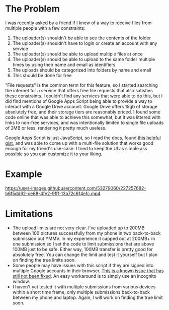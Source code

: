 # The Problem
I was recently asked by a friend if I knew of a way to receive files from multiple people with a few constraints:

1. The uploader(s) shouldn't be able to see the contents of the folder
2. The uploader(s) shouldn't have to login or create an account with any service
3. The uploader(s) should be able to upload multiple files at once
4. The uploader(s) should be able to upload to the same folder multiple times by using their name and email as identifiers
5. The uploads should be categorized into folders by name and email
6. This should be done for free

"File requests" is the common term for this feature, so I started searching the internet for a service that offers free file requests that also satisfies these constraints. I couldn't find any services that were able to do this, but I did find mentions of Google Apps Script being able to provide a way to interact with a Google Drive account. Google Drive offers 15gb of storage absolutely free, and their storage tiers are reasonably priced. I found some code online that was able to achieve this somewhat, but it was littered with links to non-free services, and was intentionally limited to single file uploads of 2MB or less, rendering it pretty much useless. 

Google Apps Script is just JavaScript, so I read the docs, found [this helpful gist](https://gist.github.com/tanaikech/88fcae255abb4aac5bec81ad5ca213ef), and was able to come up with a multi-file solution that works good enough for my friend's use-case. I tried to keep the UI as simple ass possible so you can customize it to your liking. 

# Example

https://user-images.githubusercontent.com/53279060/227257682-b6f5dd62-ce68-4fe2-9fff-13a72c614efc.mp4

# Limitations

+ The upload limits are not very clear. I've uploaded up to 200MB between 100 pictures successfully from my phone in two back-to-back submission but YMMV. In my experience it capped out at 200MB+ in one submission so I set the code to limit submissions that are above 100MB just to be safe. Either way, 100MB transfer is pretty good for absolutely free. You can change the limit and test it yourself but I plan on finding the true limits soon.
+ Some people may have issues with this script if they are signed into multiple Google accounts in their browser. [This is a known issue that has still not been fixed](https://issuetracker.google.com/issues/69270374?pli=1). An easy workaround is to simply use an incognito window.
+ I haven't yet tested it with multiple submissions from various devices within a short time frame, only multiple submissions back-to-back between my phone and laptop. Again, I will work on finding the true limit soon.
